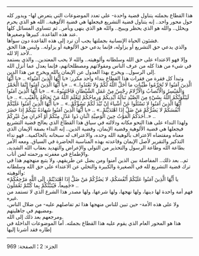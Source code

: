 ------------------------------------------------------------------------

هذا القطاع بجملته يتناول قضية واحدة- على تعدد الموضوعات التي يتعرض لها-
ويدور كله حول محور واحد.. إنه يتناول قضية التشريع فيجعلها هي قضية
الألوهية.. الله هو الذي يحرم ويحلل.. والله هو الذي يحظر ويبيح.. والله هو
الذي ينهى ويأمر.. ثم تتساوى المسائل كلها عند هذه القاعدة. كبيرها
وصغيرها.  
فشئون الحياة الإنسانية بجملتها يجب أن ترد إلى هذه القاعدة دون سواها.  
والذي يدعي حق التشريع أو يزاوله، فإنما يدعي حق الألوهية أو يزاوله.. وليس
هذا الحق لأحد إلا لله..  
وإلا فهو الاعتداء على حق الله وسلطانه وألوهيته.. والله لا يحب المعتدين..
والذي يستمد في شيء من هذا كله من عرف الناس ومقولاتهم ومصطلحاتهم، فإنما
يعدل عما أنزل الله إلى الرسول.. ويخرج بهذا العدول عن الإيمان بالله ويخرج
من هذا الدين.  
وتبدأ كل فقرة من فقرات هذا القطاع بنداء واحد مكرر: «يا أَيُّهَا الَّذِينَ آمَنُوا»
.. «يا أَيُّهَا الَّذِينَ آمَنُوا لا تُحَرِّمُوا طَيِّباتِ ما أَحَلَّ اللَّهُ لَكُمْ وَلا تَعْتَدُوا..» ..
«يا أَيُّهَا الَّذِينَ آمَنُوا إِنَّمَا الْخَمْرُ وَالْمَيْسِرُ وَالْأَنْصابُ وَالْأَزْلامُ رِجْسٌ مِنْ عَمَلِ
الشَّيْطانِ فَاجْتَنِبُوهُ..» .. «يا أَيُّهَا الَّذِينَ آمَنُوا لَيَبْلُوَنَّكُمُ اللَّهُ بِشَيْءٍ مِنَ الصَّيْدِ
تَنالُهُ أَيْدِيكُمْ وَرِماحُكُمْ لِيَعْلَمَ اللَّهُ مَنْ يَخافُهُ بِالْغَيْبِ..» .. «يا أَيُّهَا الَّذِينَ
آمَنُوا لا تَسْئَلُوا عَنْ أَشْياءَ إِنْ تُبْدَ لَكُمْ تَسُؤْكُمْ..» .. «يا أَيُّهَا الَّذِينَ آمَنُوا
عَلَيْكُمْ أَنْفُسَكُمْ لا يَضُرُّكُمْ مَنْ ضَلَّ إِذَا اهْتَدَيْتُمْ..» .. «يا أَيُّهَا الَّذِينَ آمَنُوا شَهادَةُ
بَيْنِكُمْ إِذا حَضَرَ أَحَدَكُمُ الْمَوْتُ حِينَ الْوَصِيَّةِ اثْنانِ ذَوا عَدْلٍ مِنْكُمْ أَوْ آخَرانِ مِنْ
غَيْرِكُمْ..» ..  
ولهذا النداء على هذا النحو مكانه ودلالته في سياق هذا القطاع الذي يعالج
قضية التشريع فيجعلها هي قضية الألوهية وقضية الإيمان، وقضية الدين.. إنه
النداء بصفة الإيمان الذي معناه ومقتضاه الاعتراف بألوهية الله وحده،
والاعتراف له سبحانه بالحاكمية.. فهو نداء التذكير والتقرير لأصل الإيمان
وقاعدته بهذه المناسبة الحاضرة في السياق. ومعه الأمر بطاعة الله وطاعة
الرسول والتحذير من التولي والإعراض والتهديد بعقاب الله الشديد، والإطماع
في مغفرته ورحمته لمن أناب.  
ثم.. بعد ذلك.. المفاصلة بين الذين آمنوا ومن يضل عن طريقهم، ولا يتبع
منهجهم هذا في ترك قضية التشريع لله في الصغيرة والكبيرة والتخلي عن
الاعتداء على حق الله وسلطانه وألوهيته:  
«يا أَيُّهَا الَّذِينَ آمَنُوا عَلَيْكُمْ أَنْفُسَكُمْ، لا يَضُرُّكُمْ مَنْ ضَلَّ إِذَا اهْتَدَيْتُمْ، إِلَى اللَّهِ
مَرْجِعُكُمْ جَمِيعاً، فَيُنَبِّئُكُمْ بِما كُنْتُمْ تَعْمَلُونَ» ..  
فهم أمة واحدة لها دينها، ولها نهجها، ولها شرعها، ولها مصدر هذا الشرع
الذي لا تستمد من غيره.  
ولا على هذه الأمة- حين تبين للناس منهجها هذا ثم تفاصلهم عليه- من ضلال
الناس، ومضيهم في جاهليتهم.  
ومرجعهم بعد ذلك إلى الله.  
هذا هو المحور العام الذي يقوم عليه هذا القطاع بجملته. أما الموضوعات
الداخلة في إطاره فقد أشرنا إليها

------------------------------------------------------------------------

الجزء: 2 ¦ الصفحة: 969
